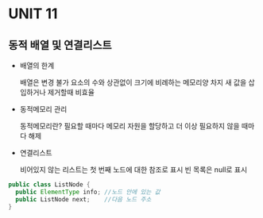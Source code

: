 # UNIT 11
## 동적 배열 및 연결리스트

- 배열의 한계


    배열은 변경 불가
    요소의 수와 상관없이 크기에 비례하는 메모리양 차지
    새 값을 삽입하거나 제거할때 비효율


- 동적메모리 관리


    동적메모리란?
    필요할 때마다 메모리 자원을 할당하고 더 이상 필요하지 않을 때마다 해제



- 연결리스트

    
    비어있지 않는 리스트는 첫 번째 노드에 대한 참조로 표시
    빈 목록은 null로 표시


```java
public class ListNode {
  public ElementType info; //노드 안에 있는 값
  public ListNode next;    //다음 노드 주소
}
```

